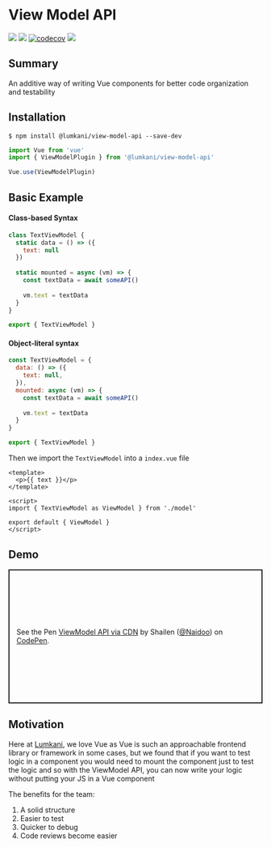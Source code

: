 # View Model API

![](https://img.shields.io/npm/v/@lumkani/view-model-api)
![](https://img.shields.io/npm/dw/@lumkani/view-model-api)
[![codecov](https://codecov.io/gh/Lumkani/vue-view-model-api/branch/master/graph/badge.svg)](https://codecov.io/gh/Lumkani/vue-view-model-api)
![](https://img.shields.io/github/issues/Lumkani/vue-view-model-api)

## Summary

An additive way of writing Vue components for better code organization and testability

## Installation

```shell
$ npm install @lumkani/view-model-api --save-dev
```

```javascript
import Vue from 'vue'
import { ViewModelPlugin } from '@lumkani/view-model-api'

Vue.use(ViewModelPlugin)
```

## Basic Example

#### Class-based Syntax
```javascript
class TextViewModel {
  static data = () => ({
    text: null
  })
  
  static mounted = async (vm) => {
    const textData = await someAPI()
    
    vm.text = textData
  }
}

export { TextViewModel }
```
#### Object-literal syntax

```javascript
const TextViewModel = {
  data: () => ({
    text: null,
  }),
  mounted: async (vm) => {
    const textData = await someAPI()
    
    vm.text = textData
  }
}

export { TextViewModel }
```

Then we import the `TextViewModel` into a `index.vue` file

```vue
<template>
  <p>{{ text }}</p>
</template>

<script>
import { TextViewModel as ViewModel } from './model'

export default { ViewModel }
</script>
```

## Demo

<p class="codepen" data-height="265" data-theme-id="dark" data-default-tab="js,result" data-user="Naidoo" data-slug-hash="GRJeaRY" style="height: 265px; box-sizing: border-box; display: flex; align-items: center; justify-content: center; border: 2px solid; margin: 1em 0; padding: 1em;" data-pen-title="ViewModel API via CDN">
  <span>See the Pen <a href="https://codepen.io/Naidoo/pen/GRJeaRY">
  ViewModel API via CDN</a> by Shailen (<a href="https://codepen.io/Naidoo">@Naidoo</a>)
  on <a href="https://codepen.io">CodePen</a>.</span>
</p>
<script async src="https://static.codepen.io/assets/embed/ei.js"></script>

## Motivation

Here at [Lumkani](https://lumkani.com), we love Vue as Vue is such an approachable frontend library or framework in some cases, but we found that if you want to test logic in a component you would need to mount the component just to test the logic and so with the ViewModel API, you can now write your logic without putting your JS in a Vue component

The benefits for the team:

1. A solid structure
2. Easier to test
3. Quicker to debug
4. Code reviews become easier
